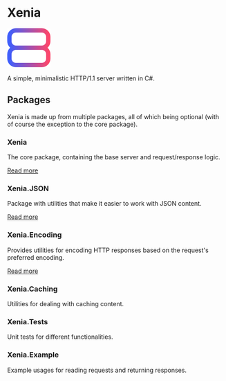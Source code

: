 # Xenia

<img src="./assets/logo.png" alt="Xenia Logo">

A simple, minimalistic HTTP/1.1 server written in C#.

## Packages

Xenia is made up from multiple packages, all of which being optional (with of course the exception to the core package).

### Xenia

The core package, containing the base server and request/response logic.

[Read more](Xenia/README.md)

### Xenia.JSON

Package with utilities that make it easier to work with JSON content.

[Read more](Xenia.JSON/README.md)

### Xenia.Encoding

Provides utilities for encoding HTTP responses based on the request's preferred encoding.

[Read more](Xenia.Encoding/README.md)

### Xenia.Caching

Utilities for dealing with caching content.

### Xenia.Tests

Unit tests for different functionalities.

### Xenia.Example

Example usages for reading requests and returning responses.
